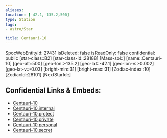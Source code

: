 ```yaml
---
aliases: 
location: [-42.1,-135.2,500]
type: Station
tags:
- astro/Star

title: Centauri-10
---
```

SpocWebEntityId: 27431
isDeleted: false
isReadOnly: false
confidential: public
[star-class::B2]
[star-class-id::28188]
[Mass-sol::]
[name::Centauri-10]
[geo-alt::500]
[geo-lon::-135.2]
[geo-lat::-42.1]
[geo-lon-v::-0.002]
[geo-lat-v::-0.03]
[bright-min::31]
[bright-max::31]
[Zodiac-index::10]
[ZodiacId::28101]
[NextStarId::]



## Confidential Links & Embeds: 
- [Centauri-10](../../../_public/astro/Star/Centauri-10.md) 
- [Centauri-10.internal](../../../_internal/astro/Star/Centauri-10.internal.md) 
- [Centauri-10.protect](../../../_protect/astro/Star/Centauri-10.protect.md) 
- [Centauri-10.private](../../../_private/astro/Star/Centauri-10.private.md) 
- [Centauri-10.personal](../../../_personal/astro/Star/Centauri-10.personal.md) 
- [Centauri-10.secret](../../../_secret/astro/Star/Centauri-10.secret.md)

